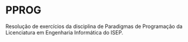 # PPROG
Resolução de exercícios da disciplina de Paradigmas de Programação da Licenciatura em Engenharia Informática do ISEP.
